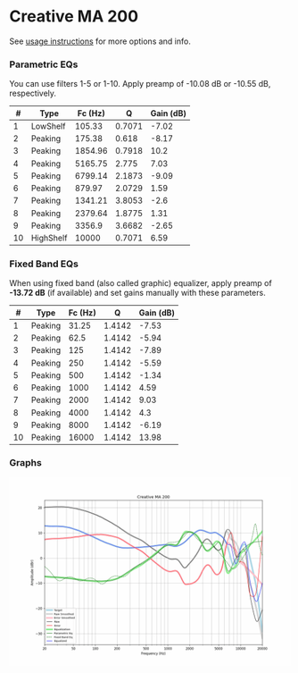 # Creative MA 200
See [usage instructions](https://github.com/jaakkopasanen/AutoEq#usage) for more options and info.

### Parametric EQs
You can use filters 1-5 or 1-10. Apply preamp of -10.08 dB or -10.55 dB, respectively.

|   # | Type      |   Fc (Hz) |      Q |   Gain (dB) |
|-----|-----------|-----------|--------|-------------|
|   1 | LowShelf  |    105.33 | 0.7071 |       -7.02 |
|   2 | Peaking   |    175.38 | 0.618  |       -8.17 |
|   3 | Peaking   |   1854.96 | 0.7918 |       10.2  |
|   4 | Peaking   |   5165.75 | 2.775  |        7.03 |
|   5 | Peaking   |   6799.14 | 2.1873 |       -9.09 |
|   6 | Peaking   |    879.97 | 2.0729 |        1.59 |
|   7 | Peaking   |   1341.21 | 3.8053 |       -2.6  |
|   8 | Peaking   |   2379.64 | 1.8775 |        1.31 |
|   9 | Peaking   |   3356.9  | 3.6682 |       -2.65 |
|  10 | HighShelf |  10000    | 0.7071 |        6.59 |

### Fixed Band EQs
When using fixed band (also called graphic) equalizer, apply preamp of **-13.72 dB** (if available) and set gains manually with these parameters.

|   # | Type    |   Fc (Hz) |      Q |   Gain (dB) |
|-----|---------|-----------|--------|-------------|
|   1 | Peaking |     31.25 | 1.4142 |       -7.53 |
|   2 | Peaking |     62.5  | 1.4142 |       -5.94 |
|   3 | Peaking |    125    | 1.4142 |       -7.89 |
|   4 | Peaking |    250    | 1.4142 |       -5.59 |
|   5 | Peaking |    500    | 1.4142 |       -1.34 |
|   6 | Peaking |   1000    | 1.4142 |        4.59 |
|   7 | Peaking |   2000    | 1.4142 |        9.03 |
|   8 | Peaking |   4000    | 1.4142 |        4.3  |
|   9 | Peaking |   8000    | 1.4142 |       -6.19 |
|  10 | Peaking |  16000    | 1.4142 |       13.98 |

### Graphs
![](./Creative%20MA%20200.png)
